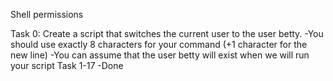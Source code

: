 Shell permissions

Task 0: 
 Create a script that switches the current user to the user betty.
    -You should use exactly 8 characters for your command (+1 character for the new line)
    -You can assume that the user betty will exist when we will run your script
Task 1-17
     -Done 
